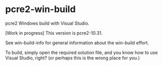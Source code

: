 # pcre2-win-build

pcre2 Windows build with Visual Studio.

[Work in progress] This version is pcre2-10.31.

See win-build-info for general information about the
win-build effort.

To build, simply open the required solution file, and
you know how to use Visual Studio, right?
(or perhaps this is the wrong place for you.)
